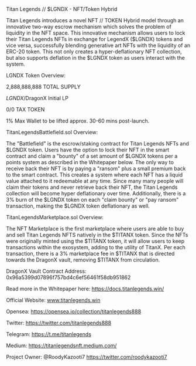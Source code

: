 Titan Legends // $LGNDX - NFT/Token Hybrid

Titan Legends introduces a novel NFT // TOKEN Hybrid model through an innovative two-way escrow mechanism which solves the problem of liquidity in the NFT space. This innovative mechanism allows users to lock their Titan Legends NFTs in exchange for LegendX ($LGNDX) tokens and vice versa, successfully blending generative art NFTs with the liquidity of an ERC-20 token. This not only creates a hyper-deflationary NFT collection, but also supports deflation in the $LGNDX token as users interact with the system. 

LGNDX Token Overview:

2,888,888,888 TOTAL SUPPLY

$LGNDX/$DragonX Initial LP

0/0 TAX TOKEN

1% Max Wallet to be lifted approx. 30-60 mins post-launch.

TitanLegendsBattlefield.sol Overview:

The "Battlefield" is the escrow/staking contract for Titan Legends NFTs and $LGNDX token. Users have the option to lock their NFT in the smart contract and claim a "bounty" of a set amount of $LGNDX tokens per a points system as described in the Whitepaper below. The only way to receive back their NFT is by paying a "ransom" plus a small premium back to the smart contract. This creates a system where each NFT has a liquid value attached to it redeemable at any time. Since many many people will claim their tokens and never retrieve back their NFT, the Titan Legends collection will become hyper deflationary over time. Additionally, there is a 3% burn of the $LGNDX token on each "claim bounty" or "pay ransom" transaction, making the $LGNDX token deflationary as well.

TitanLegendsMarketplace.sol Overview:

The NFT Marketplace is the first marketplace where users are able to buy and sell Titan Legends NFTS natively in the $TITANX token. Since the NFTs were originally minted using the $TITANX token, it will allow users to keep transactions within the exosystem, adding to the utility of TitanX. Per each transaction, there is a 3% marketplace fee in $TITANX that is directed towards the DragonX vault, removing $TITANX from circulation.

DragonX Vault Contract Address: 0x96a5399d07896f757bd4c6ef56461f58db951862

Read more in the Whitepaper here:
https://docs.titanlegends.win/

Official Website:
www.titanlegends.win

Opensea:
https://opensea.io/collection/titanlegends888

Twitter: 
https://twitter.com/titanlegends888

Telegram:
https://t.me/titanlegends

Medium:
https://titanlegendsnft.medium.com/

Project Owner: 
@RoodyKazooti7
https://twitter.com/roodykazooti7
